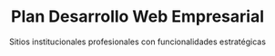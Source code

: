 ---
title: "Plan Desarrollo Web Empresarial"
subtitle: "Sitios institucionales profesionales con funcionalidades estratégicas"
description: "Diseño y desarrollo web hecho a medida para potenciar tu imagen corporativa y captar negocios."
category: "Web & E-commerce"

price: 265000
slug: "plan-desarrollo-empresarial"

secciones: 12
certificadoSSL: true
correoCorporativo: 5

extras:
  - "12 secciones personalizables (equipo, servicios, portfolio, contacto, etc..)"
  - "Formularios de contacto profesionales con notificación instantánea"
  - "Blog corporativo con estructura SEO básica"
  - "Integración de WhatsApp Business para comunicación directa"
  - "Diseño responsive optimizado para móviles y tablets"
  - "Botones de redes sociales y enlace a LinkedIn"
  - "Dominio .com.ar incluido por 1 año"
  - "Soporte técnico post-entrega"

tecnologias:
  - "HTML5/CSS3 (estructura semántica)"
  - "JavaScript (interacciones básicas)"
  - "ReactJS (Modularización y control de estados)"
  - "Astro (rendimiento optimizado)"
  - "TailwindCSS (diseño adaptable)"
  - "GitHub Pages (opción hosting gratuito)"

tiempoEntrega: "Eso dependera del tipo de proyecto"
publico: "Pymes, profesionales independientes, consultorías y empresas locales"
documentacion: true

formasPago:
  - "Todos los medios de pago"
  - "Transferencia bancaria"
  - "Efectivo"
  - "MercadoPago"
  - "Hasta 2 cuotas sin interés"

integraciones:
  - "WhatsApp Business (botón flotante)"
  - "Google Maps (ubicación de oficinas)"
  - "Calendly (agendamiento simple)"
  - "Google Analytics (métricas básicas)"
  - "Botones para compartir en redes sociales"

idioma: "Español"
factura: false
disponible: true
cta: "https://api.whatsapp.com/send/?phone=541124025510&text=Hola%2C+necesito+un+desarrollo+web+corporativo+profesional&type=phone_number&app_absent=0"
imagen: "/images/planes/plan-desarrollo-personalizado.png"
seoTitle: "Desarrollo Web Corporativo | Sitios Profesionales para Empresas - Pixelar Studio"
seoDescription: "Sitios web institucionales con diseño personalizado, secciones estratégicas y herramientas básicas de contacto para empresas y profesionales."
---